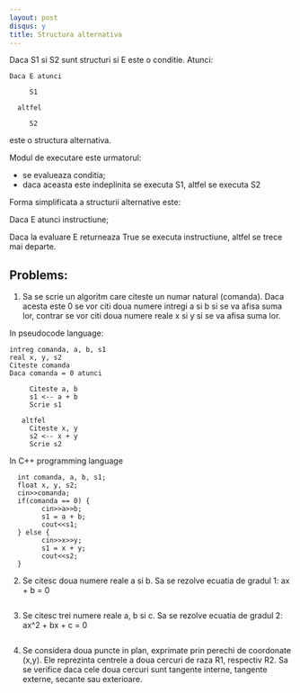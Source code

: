 ```yaml
---
layout: post
disqus: y
title: Structura alternativa
---
```

Daca S1 si S2 sunt structuri si E este o conditie. Atunci:
```
Daca E atunci

     S1

  altfel

     S2
```

este o structura alternativa.

Modul de executare este urmatorul:

- se evalueaza conditia;
- daca aceasta este indeplinita se executa S1, altfel se executa S2

Forma simplificata a structurii alternative este:

Daca E atunci
     instructiune;

Daca la evaluare E returneaza True se executa instructiune, altfel se trece mai departe.

## Problems:

1) Sa se scrie un algoritm care citeste un numar natural (comanda). Daca acesta este 0 se vor citi doua numere intregi a si b
si se va afisa suma lor, contrar se vor citi doua numere reale x si y si se va afisa suma lor.

In pseudocode language:
```
intreg comanda, a, b, s1
real x, y, s2
Citeste comanda
Daca comanda = 0 atunci

     Citeste a, b
     s1 <-- a + b
     Scrie s1

   altfel
     Citeste x, y
     s2 <-- x + y
     Scrie s2
```

In C++ programming language

```
  int comanda, a, b, s1;
  float x, y, s2;
  cin>>comanda;
  if(comanda == 0) {
        cin>>a>>b;
        s1 = a + b;
        cout<<s1;
  } else {
        cin>>x>>y;
        s1 = x + y;
        cout<<s2;
  }
```
2) Se citesc doua numere reale a si b. Sa se rezolve ecuatia de gradul 1: ax + b = 0
```python
```


3) Se citesc trei numere reale a, b si c. Sa se rezolve ecuatia de gradul 2: ax^2 + bx + c = 0
```python
```


4) Se considera doua puncte in plan, exprimate prin perechi de coordonate (x,y). Ele reprezinta centrele a doua cercuri de raza R1, respectiv R2. Sa se verifice daca cele doua cercuri sunt tangente interne, tangente externe, secante sau exterioare.

```python
```
